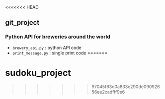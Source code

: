 <<<<<<< HEAD
## git_project

### Python API for breweries around the world

- `brewery_api.py` : python API code
- `print_message.py` : single print code
=======
# sudoku_project
>>>>>>> 97045f63d0a833c290de09092656ee2cadfff9e6
